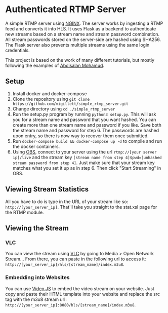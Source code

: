# Authenticated RTMP Server
A simple RTMP server using [NGINX](https://nginx.org/en/docs/). The server works by ingesting a RTMP feed and converts it into HLS. It uses Flask as a backend to authenticate new streams based on a stream name and stream password combination. All stream passwords stored on the server-side are hashed using SHA256. The Flask server also prevents multiple streams using the same login credentials.

This project is based on the work of many different tutorials, but mostly following the examples of [Abdisalan Mohamud](https://github.com/Abdisalan/blog-code-examples).

## Setup
1. Install docker and docker-compose
2. Clone the repository using `git clone https://github.com/migillett/simple_rtmp_server.git`
3. Change directory using `cd ./simple_rtmp_server`
4. Run the setup.py program by running `python3 setup.py`. This will ask you for a stream name and password that you want hashed. You can create more than one stream name and password if you like. Save both the stream name and password for step 6. The passwords are hashed upon entry, so there is now way to recover them once submitted.
5. Run `docker-compose build && docker-compose up -d` to compile and run the docker containers.
6. Using [OBS](https://obsproject.com/), connect to your server using the url `rtmp://[your server ip]/live` and the stream key `[stream name from step 4]$pwd=[unhashed stream password from step 4]`. Just make sure that your stream key matches what you set it up as in step 6. Then click "Start Streaming" in OBS.

## Viewing Stream Statistics
All you have to do is type in the URL of your stream like so: `http://[your_server_ip]`. That'll take you straight to the stat.xsl page for the RTMP module.

## Viewing the Stream
### VLC
You can view the stream using [VLC](https://www.videolan.org/vlc/) by going to Media > Open Network Stream... From there, you can paste in the following url to access it: `http://[your_server_ip]/hls/[stream_name]/index.m3u8`.

### Embedding into Websites
You can use [Video.JS](https://videojs.com/) to embed the video stream on your website. Just copy and paste their HTML template into your website and replace the src tag with the m3u8 stream url: `http://[your_server_ip]:8080/hls/[stream_name]/index.m3u8`.

